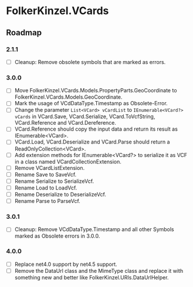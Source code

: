 ﻿# FolkerKinzel.VCards
## Roadmap

### 2.1.1
- [ ] Cleanup: Remove obsolete symbols that are marked as errors.

### 3.0.0  
- [ ] Move FolkerKinzel.VCards.Models.PropertyParts.GeoCoordinate to 
FolkerKinzel.VCards.Models.GeoCoordinate.
- [ ] Mark the usage of VCdDataType.Timestamp as Obsolete-Error.
- [ ] Change the parameter `List<VCard> vCardList` to `IEnumerable<VCard?> vCards` in
VCard.Save, VCard.Serialize, VCard.ToVcfString, VCard.Reference and VCard.Dereference.
- [ ] VCard.Reference should copy the input data and return its result as IEnumerable&lt;VCard&gt;.
- [ ] VCard.Load, VCard.Deserialize and VCard.Parse should return a ReadOnlyCollection&lt;VCard&gt;.
- [ ] Add extension methods for IEnumerable&lt;VCard?&gt; to serialize it as VCF in a class named VCardCollectionExtension.
- [ ] Remove VCardListExtension.
- [ ] Rename Save to SaveVcf.
- [ ] Rename Serialize to SerializeVcf.
- [ ] Rename Load to LoadVcf.
- [ ] Rename Deserialize to DeserializeVcf.
- [ ] Rename Parse to ParseVcf. 

### 3.0.1
- [ ] Cleanup: Remove VCdDataType.Timestamp and all other Symbols marked as Obsolete errors in 3.0.0.

### 4.0.0
- [ ] Replace net4.0 support by net4.5 support.
- [ ] Remove the DataUrl class and the MimeType class and replace it with something new and better like
FolkerKinzel.URIs.DataUrlHelper.